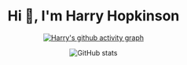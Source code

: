 <h1 align="center">Hi 👋, I'm Harry Hopkinson</h1>

<div align="center">
  
  [![Harry's github activity graph](https://github-readme-activity-graph.vercel.app/graph?username=Harry-Hopkinson&theme=github)](https://github.com/ashutosh00710/github-readme-activity-graph)
  
  ![GitHub stats](https://github-readme-stats.vercel.app/api?username=Harry-Hopkinson&show_icons=true&theme=onedark)
 
</div>

